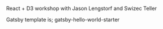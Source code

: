 React + D3 workshop with Jason Lengstorf and Swizec Teller

Gatsby template is;
gatsby-hello-world-starter

